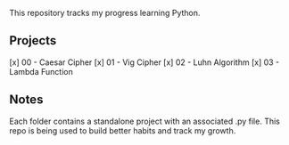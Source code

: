 This repository tracks my progress learning Python.

## Projects

[x] 00 - Caesar Cipher
[x] 01 - Vig Cipher
[x] 02 - Luhn Algorithm
[x] 03 - Lambda Function
## Notes

Each folder contains a standalone project with an associated .py file.
This repo is being used to build better habits and track my growth.
